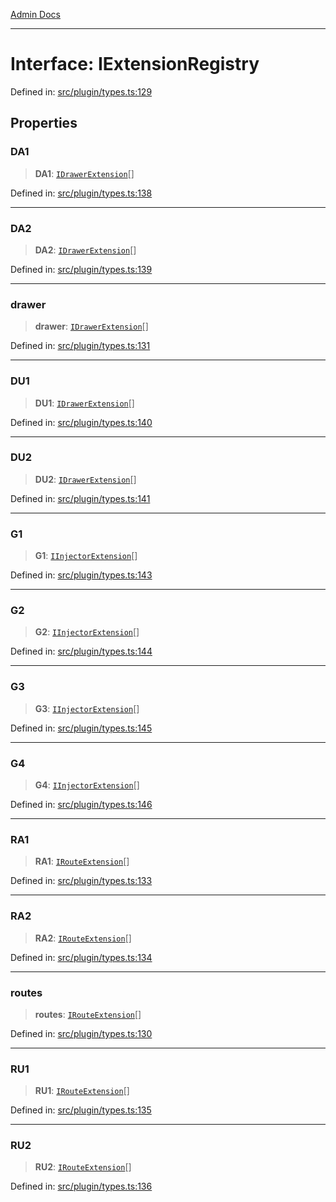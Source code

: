 [Admin Docs](/)

---

# Interface: IExtensionRegistry

Defined in: [src/plugin/types.ts:129](https://github.com/PalisadoesFoundation/talawa-admin/blob/main/src/plugin/types.ts#L129)

## Properties

### DA1

> **DA1**: [`IDrawerExtension`](IDrawerExtension.md)[]

Defined in: [src/plugin/types.ts:138](https://github.com/PalisadoesFoundation/talawa-admin/blob/main/src/plugin/types.ts#L138)

---

### DA2

> **DA2**: [`IDrawerExtension`](IDrawerExtension.md)[]

Defined in: [src/plugin/types.ts:139](https://github.com/PalisadoesFoundation/talawa-admin/blob/main/src/plugin/types.ts#L139)

---

### drawer

> **drawer**: [`IDrawerExtension`](IDrawerExtension.md)[]

Defined in: [src/plugin/types.ts:131](https://github.com/PalisadoesFoundation/talawa-admin/blob/main/src/plugin/types.ts#L131)

---

### DU1

> **DU1**: [`IDrawerExtension`](IDrawerExtension.md)[]

Defined in: [src/plugin/types.ts:140](https://github.com/PalisadoesFoundation/talawa-admin/blob/main/src/plugin/types.ts#L140)

---

### DU2

> **DU2**: [`IDrawerExtension`](IDrawerExtension.md)[]

Defined in: [src/plugin/types.ts:141](https://github.com/PalisadoesFoundation/talawa-admin/blob/main/src/plugin/types.ts#L141)

---

### G1

> **G1**: [`IInjectorExtension`](IInjectorExtension.md)[]

Defined in: [src/plugin/types.ts:143](https://github.com/PalisadoesFoundation/talawa-admin/blob/main/src/plugin/types.ts#L143)

---

### G2

> **G2**: [`IInjectorExtension`](IInjectorExtension.md)[]

Defined in: [src/plugin/types.ts:144](https://github.com/PalisadoesFoundation/talawa-admin/blob/main/src/plugin/types.ts#L144)

---

### G3

> **G3**: [`IInjectorExtension`](IInjectorExtension.md)[]

Defined in: [src/plugin/types.ts:145](https://github.com/PalisadoesFoundation/talawa-admin/blob/main/src/plugin/types.ts#L145)

---

### G4

> **G4**: [`IInjectorExtension`](IInjectorExtension.md)[]

Defined in: [src/plugin/types.ts:146](https://github.com/PalisadoesFoundation/talawa-admin/blob/main/src/plugin/types.ts#L146)

---

### RA1

> **RA1**: [`IRouteExtension`](IRouteExtension.md)[]

Defined in: [src/plugin/types.ts:133](https://github.com/PalisadoesFoundation/talawa-admin/blob/main/src/plugin/types.ts#L133)

---

### RA2

> **RA2**: [`IRouteExtension`](IRouteExtension.md)[]

Defined in: [src/plugin/types.ts:134](https://github.com/PalisadoesFoundation/talawa-admin/blob/main/src/plugin/types.ts#L134)

---

### routes

> **routes**: [`IRouteExtension`](IRouteExtension.md)[]

Defined in: [src/plugin/types.ts:130](https://github.com/PalisadoesFoundation/talawa-admin/blob/main/src/plugin/types.ts#L130)

---

### RU1

> **RU1**: [`IRouteExtension`](IRouteExtension.md)[]

Defined in: [src/plugin/types.ts:135](https://github.com/PalisadoesFoundation/talawa-admin/blob/main/src/plugin/types.ts#L135)

---

### RU2

> **RU2**: [`IRouteExtension`](IRouteExtension.md)[]

Defined in: [src/plugin/types.ts:136](https://github.com/PalisadoesFoundation/talawa-admin/blob/main/src/plugin/types.ts#L136)
